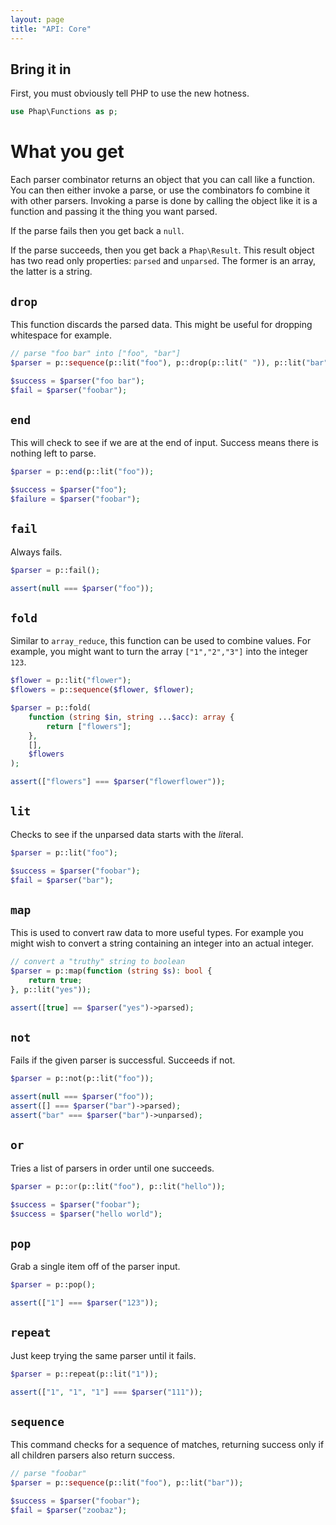 ```yaml
---
layout: page
title: "API: Core"
---
```


## Bring it in

First, you must obviously tell PHP to use the new hotness.

```php
use Phap\Functions as p;
```

# What you get

Each parser combinator returns an object that you can call like a function. You can then either invoke a parse, or use the combinators fo combine it with other parsers. Invoking a parse is done by calling the object like it is a function and passing it the thing you want parsed.

If the parse fails then you get back a `null`.

If the parse succeeds, then you get back a `Phap\Result`. This result object has two read only properties: `parsed` and `unparsed`. The former is an array, the latter is a string.

## `drop`

This function discards the parsed data. This might be useful for dropping whitespace for example.

```php
// parse "foo bar" into ["foo", "bar"]
$parser = p::sequence(p::lit("foo"), p::drop(p::lit(" ")), p::lit("bar"));

$success = $parser("foo bar");
$fail = $parser("foobar");
```

## `end`

This will check to see if we are at the end of input. Success means there is nothing left to parse.

```php
$parser = p::end(p::lit("foo"));

$success = $parser("foo");
$failure = $parser("foobar");
```

## `fail`

Always fails.

```php
$parser = p::fail();

assert(null === $parser("foo"));
```

## `fold`

Similar to `array_reduce`, this function can be used to combine values. For example, you might want to turn the array `["1","2","3"]` into the integer `123`.

```php
$flower = p::lit("flower");
$flowers = p::sequence($flower, $flower);

$parser = p::fold(
    function (string $in, string ...$acc): array {
        return ["flowers"];
    },
    [],
    $flowers
);

assert(["flowers"] === $parser("flowerflower"));
```

## `lit`

Checks to see if the unparsed data starts with the *lit*eral.

```php
$parser = p::lit("foo");

$success = $parser("foobar");
$fail = $parser("bar");
```

## `map`

This is used to convert raw data to more useful types. For example you might wish to convert a string containing an integer into an actual integer.

```php
// convert a "truthy" string to boolean
$parser = p::map(function (string $s): bool {
    return true;
}, p::lit("yes"));

assert([true] == $parser("yes")->parsed);
```

## `not`

Fails if the given parser is successful. Succeeds if not.

```php
$parser = p::not(p::lit("foo"));

assert(null === $parser("foo"));
assert([] === $parser("bar")->parsed);
assert("bar" === $parser("bar")->unparsed);
```

## `or`

Tries a list of parsers in order until one succeeds.

```php
$parser = p::or(p::lit("foo"), p::lit("hello"));

$success = $parser("foobar");
$success = $parser("hello world");
```

## `pop`

Grab a single item off of the parser input.

```php
$parser = p::pop();

assert(["1"] === $parser("123"));
```

## `repeat`

Just keep trying the same parser until it fails.

```php
$parser = p::repeat(p::lit("1"));

assert(["1", "1", "1"] === $parser("111"));
```

## `sequence`

This command checks for a sequence of matches, returning success only if all children parsers also return success.

```php
// parse "foobar"
$parser = p::sequence(p::lit("foo"), p::lit("bar"));

$success = $parser("foobar");
$fail = $parser("zoobaz");
```
